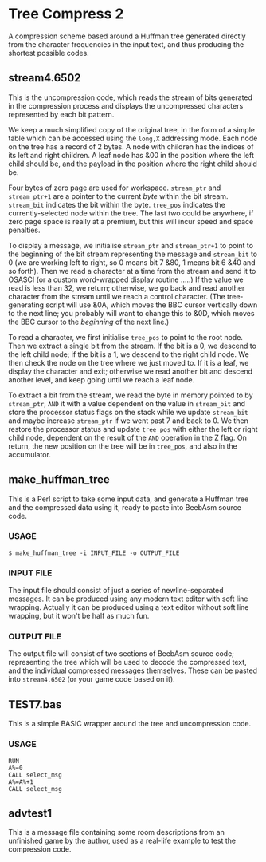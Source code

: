 # Tree Compress 2

A compression scheme based around a Huffman tree generated directly from the character frequencies in the input text, and thus producing the shortest
possible codes.

## stream4.6502

This is the uncompression code, which reads the stream of bits generated in the compression process and displays the uncompressed characters represented by each bit pattern.

We keep a much simplified copy of the original tree, in the form of a simple table which can be accessed using the `long,X` addressing mode.  Each node on the tree has a record of 2 bytes.  A node with children has the indices of its left and right children.  A leaf node has &00 in the position where the left child should be, and the payload in the position where the right child should be.

Four bytes of zero page are used for workspace.  `stream_ptr` and `stream_ptr+1` are a pointer to the current _byte_ within the bit stream.  `stream_bit` indicates the bit within the byte.  `tree_pos` indicates the currently-selected node within the tree.  The last two could be anywhere, if zero page space is really at a premium, but this will incur speed and space penalties.

To display a message, we initialise `stream_ptr` and `stream_ptr+1` to point to the beginning of the bit stream representing the message and `stream_bit` to 0  (we are working left to right, so 0 means bit 7 &80, 1 means bit 6 &40 and so forth).  Then we read a character at a time from the stream and send it to OSASCI  (or a custom word-wrapped display routine .....)  If the value we read is less than 32, we return; otherwise, we go back and read another character from the stream until we reach a control character.  (The tree-generating script will use &0A, which moves the BBC cursor vertically down to the next line; you probably will want to change this to &0D, which moves the BBC cursor to the _beginning_ of the next line.)

To read a character, we first initialise `tree_pos` to point to the root node.  Then we extract a single bit from the stream.  If the bit is a 0, we descend to the left child node; if the bit is a 1, we descend to the right child node.  We then check the node on the tree where we just moved to.  If it is a leaf, we display the character and exit; otherwise we read another bit and descend another level, and keep going until we reach a leaf node.

To extract a bit from the stream, we read the byte in memory pointed to by `stream_ptr`, `AND` it with a value dependent on the value in `stream_bit` and store the processor status flags on the stack while we update `stream_bit` and maybe increase `stream_ptr` if we went past 7 and back to 0.  We then restore the processor status and update `tree_pos` with either the left or right child node, dependent on the result of the `AND` operation in the Z flag.  On return, the new position on the tree will be in `tree_pos`, and also in the accumulator.

## make_huffman_tree

This is a Perl script to take some input data, and generate a Huffman tree and the compressed data using it, ready to paste into BeebAsm source code.

### USAGE

```
$ make_huffman_tree -i INPUT_FILE -o OUTPUT_FILE
```

### INPUT FILE

The input file should consist of just a series of newline-separated messages.  It can be produced using any modern text editor with soft line wrapping.  Actually it can be produced using a text editor without soft line wrapping, but it won't be half as much fun.

### OUTPUT FILE

The output file will consist of two sections of BeebAsm source code; representing the tree which will be used to decode the compressed text, and the individual compressed messages themselves.  These can be pasted into `stream4.6502` (or your game code based on it).

## TEST7.bas

This is a simple BASIC wrapper around the tree and uncompression code.

### USAGE
```
RUN
A%=0
CALL select_msg
A%=A%+1
CALL select_msg
```

## advtest1

This is a message file containing some room descriptions from an unfinished game by the author, used as a real-life example to test the compression code.
